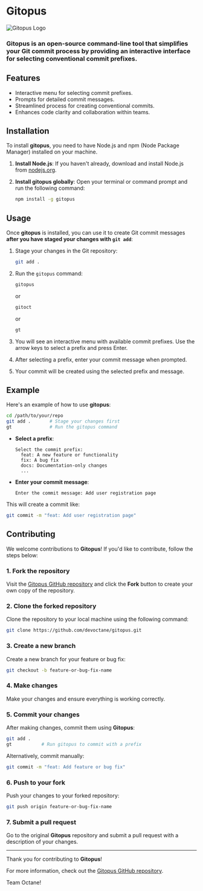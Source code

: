 # Gitopus

![Gitopus Logo](https://octane-spaces.blr1.cdn.digitaloceanspaces.com/gitopus/images/gitopus.png)

### **Gitopus** is an open-source command-line tool that simplifies your Git commit process by providing an interactive interface for selecting conventional commit prefixes.

## Features

-   Interactive menu for selecting commit prefixes.
-   Prompts for detailed commit messages.
-   Streamlined process for creating conventional commits.
-   Enhances code clarity and collaboration within teams.

## Installation

To install **gitopus**, you need to have Node.js and npm (Node Package Manager) installed on your machine.

1. **Install Node.js**: If you haven't already, download and install Node.js from [nodejs.org](https://nodejs.org/).

2. **Install gitopus globally**: Open your terminal or command prompt and run the following command:

    ```bash
    npm install -g gitopus
    ```

## Usage

Once **gitopus** is installed, you can use it to create Git commit messages **after you have staged your changes with `git add`**:

1. Stage your changes in the Git repository:

    ```bash
    git add .
    ```

2. Run the `gitopus` command:

    ```bash
    gitopus
    ```

    or

    ```bash
    gitoct
    ```

    or

    ```bash
    gt
    ```

3. You will see an interactive menu with available commit prefixes. Use the arrow keys to select a prefix and press Enter.

4. After selecting a prefix, enter your commit message when prompted.

5. Your commit will be created using the selected prefix and message.

## Example

Here's an example of how to use **gitopus**:

```bash
cd /path/to/your/repo
git add .       # Stage your changes first
gt              # Run the gitopus command
```

-   **Select a prefix**:

    ```
    Select the commit prefix:
      feat: A new feature or functionality
      fix: A bug fix
      docs: Documentation-only changes
      ...
    ```

-   **Enter your commit message**:

    ```
    Enter the commit message: Add user registration page
    ```

This will create a commit like:

```bash
git commit -m "feat: Add user registration page"
```

## Contributing

We welcome contributions to **Gitopus**! If you'd like to contribute, follow the steps below:

### 1. Fork the repository

Visit the [Gitopus GitHub repository](https://github.com/devoctane/gitopus) and click the **Fork** button to create your own copy of the repository.

### 2. Clone the forked repository

Clone the repository to your local machine using the following command:

```bash
git clone https://github.com/devoctane/gitopus.git
```

### 3. Create a new branch

Create a new branch for your feature or bug fix:

```bash
git checkout -b feature-or-bug-fix-name
```

### 4. Make changes

Make your changes and ensure everything is working correctly.

### 5. Commit your changes

After making changes, commit them using **Gitopus**:

```bash
git add .
gt           # Run gitopus to commit with a prefix
```

Alternatively, commit manually:

```bash
git commit -m "feat: Add feature or bug fix"
```

### 6. Push to your fork

Push your changes to your forked repository:

```bash
git push origin feature-or-bug-fix-name
```

### 7. Submit a pull request

Go to the original **Gitopus** repository and submit a pull request with a description of your changes.

---

Thank you for contributing to **Gitopus**!

For more information, check out the [Gitopus GitHub repository](https://github.com/devoctane/gitopus).

Team Octane!
